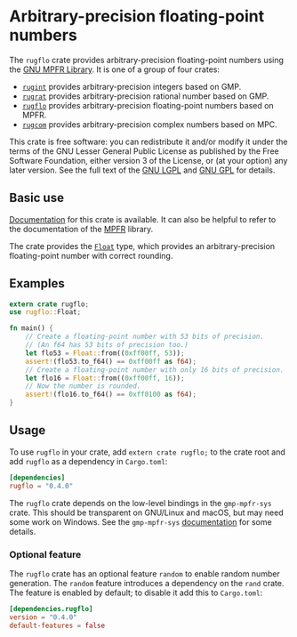 # Arbitrary-precision floating-point numbers

The `rugflo` crate provides arbitrary-precision floating-point numbers
using the [GNU MPFR Library][mpfr home]. It is one of a group of four
crates:

* [`rugint`][rugint] provides arbitrary-precision integers based on
  GMP.
* [`rugrat`][rugrat] provides arbitrary-precision rational number
  based on GMP.
* [`rugflo`][rugflo] provides arbitrary-precision floating-point
  numbers based on MPFR.
* [`rugcom`][rugcom] provides arbitrary-precision complex numbers
  based on MPC.

This crate is free software: you can redistribute it and/or modify it
under the terms of the GNU Lesser General Public License as published
by the Free Software Foundation, either version 3 of the License, or
(at your option) any later version. See the full text of the
[GNU LGPL][lgpl] and [GNU GPL][gpl] for details.

## Basic use

[Documentation][rugflo] for this crate is available. It can also be
helpful to refer to the documentation of the [MPFR][mpfr] library.

The crate provides the [`Float`][float] type, which provides an
arbitrary-precision floating-point number with correct rounding.

## Examples

```rust
extern crate rugflo;
use rugflo::Float;

fn main() {
    // Create a floating-point number with 53 bits of precision.
    // (An f64 has 53 bits of precision too.) 
    let flo53 = Float::from((0xff00ff, 53));
    assert!(flo53.to_f64() == 0xff00ff as f64);
    // Create a floating-point number with only 16 bits of precision.
    let flo16 = Float::from((0xff00ff, 16));
    // Now the number is rounded.
    assert!(flo16.to_f64() == 0xff0100 as f64);
}
```

## Usage

To use `rugflo` in your crate, add `extern crate rugflo;` to the crate
root and add `rugflo` as a dependency in `Cargo.toml`:

```toml
[dependencies]
rugflo = "0.4.0"
```

The `rugflo` crate depends on the low-level bindings in the
`gmp-mpfr-sys` crate. This should be transparent on GNU/Linux and
macOS, but may need some work on Windows. See the `gmp-mpfr-sys`
[documentation][sys] for some details.

### Optional feature

The `rugflo` crate has an optional feature `random` to enable random
number generation. The `random` feature introduces a dependency on the
`rand` crate. The feature is enabled by default; to disable it add
this to `Cargo.toml`:

```toml
[dependencies.rugflo]
version = "0.4.0"
default-features = false
```

[float]:     https://tspiteri.gitlab.io/gmp-mpfr/rugflo/struct.Float.html
[gpl]:       https://www.gnu.org/licenses/gpl-3.0.html
[lgpl]:      https://www.gnu.org/licenses/lgpl-3.0.en.html
[mpfr home]: http://www.mpfr.org/
[mpfr]:      https://tspiteri.gitlab.io/gmp-mpfr/mpfr/
[rugcom]:    https://tspiteri.gitlab.io/gmp-mpfr/rugcom/
[rugflo]:    https://tspiteri.gitlab.io/gmp-mpfr/rugflo/
[rugint]:    https://tspiteri.gitlab.io/gmp-mpfr/rugint/
[rugrat]:    https://tspiteri.gitlab.io/gmp-mpfr/rugrat/
[sys]:       https://tspiteri.gitlab.io/gmp-mpfr/gmp_mpfr_sys/
